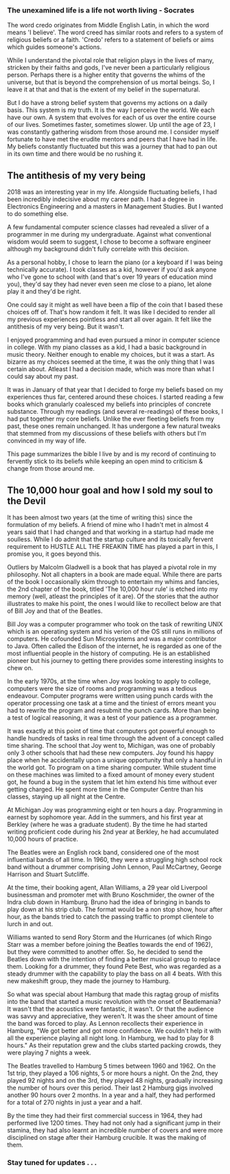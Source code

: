 ### The unexamined life is a life not worth living - Socrates

The word credo originates from Middle English Latin, in which the word means 'I believe'. The word creed has similar roots and refers to a system of religious beliefs or a faith. 'Credo' refers to a statement of beliefs or aims which guides someone's actions.

While I understand the pivotal role that religion plays in the lives of many, stricken by their faiths and gods, I've never been a particularly religious person. Perhaps there is a higher entity that governs the whims of the universe, but that is beyond the comprehension of us mortal beings. So, I leave it at that and that is the extent of my belief in the supernatural.

But I do have a strong belief system that governs my actions on a daily basis. This system is my truth. It is the way I perceive the world. We each have our own. A system that evolves for each of us over the entire course of our lives. Sometimes faster, sometimes slower. Up until the age of 23, I was constantly gathering wisdom from those around me. I consider myself fortunate to have met the erudite mentors and peers that I have had in life. My beliefs constantly fluctuated but this was a journey that had to pan out in its own time and there would be no rushing it.

## The antithesis of my very being

2018 was an interesting year in my life. Alongside fluctuating beliefs, I had been incredibly indecisive about my career path. I had a degree in Electronics Engineering and a masters in Management Studies. But I wanted to do something else.

A few fundamental computer science classes had revealed a sliver of a programmer in me during my undergraduate. Against what conventional wisdom would seem to suggest, I chose to become a software engineer although my background didn't fully correlate with this decision.

As a personal hobby, I chose to learn the piano (or a keyboard if I was being technically accurate). I took classes as a kid, however if you'd ask anyone who I've gone to school with (and that's over 19 years of education mind you), they'd say they had never even seen me close to a piano, let alone play it and they'd be right.

One could say it might as well have been a flip of the coin that I based these choices off of. That's how random it felt. It was like I decided to render all my previous experiences pointless and start all over again. It felt like the antithesis of my very being. But it wasn't.

I enjoyed programming and had even pursued a minor in computer science in college. With my piano classes as a kid, I had a basic background in music theory. Neither enough to enable my choices, but it was a start. As bizarre as my choices seemed at the time, it was the only thing that I was certain about. Atleast I had a decision made, which was more than what I could say about my past.

It was in January of that year that I decided to forge my beliefs based on my experiences thus far, centered around these choices. I started reading a few books which granularly coalesced my beliefs into principles of concrete substance. Through my readings (and several re-readings) of these books, I had put together my core beliefs. Unlike the ever fleeting beliefs from my past, these ones remain unchanged. It has undergone a few natural tweaks that stemmed from my discussions of these beliefs with others but I'm convinced in my way of life.

This page summarizes the bible I live by and is my record of continuing to fervently stick to its beliefs while keeping an open mind to criticism & change from those around me.

## The 10,000 hour goal and how I sold my soul to the Devil

It has been almost two years (at the time of writing this) since the formulation of my beliefs. A friend of mine who I hadn't met in almost 4 years said that I had changed and that working in a startup had made me soulless. While I do admit that the startup culture and its toxically fervent requirement to HUSTLE ALL THE FREAKIN TIME has played a part in this, I promise you, it goes beyond this.

Outliers by Malcolm Gladwell is a book that has played a pivotal role in my philosophy. Not all chapters in a book are made equal. While there are parts of the book I occasionally skim through to entertain my whims and fancies, the 2nd chapter of the book, titled 'The 10,000 hour rule' is etched into my memory (well, atleast the principles of it are). Of the stories that the author illustrates to make his point, the ones I would like to recollect below are that of Bill Joy and that of the Beatles.

<Accordion title="Bill Joy: The Edison of the internet">

Bill Joy was a computer programmer who took on the task of rewriting UNIX which is an operating system and his verion of the OS still runs in millions of computers. He cofounded Sun Microsystems and was a major contributor to Java. Often called the Edison of the internet, he is regarded as one of the most influential people in the history of computing. He is an established pioneer but his journey to getting there provides some interesting insights to chew on.

In the early 1970s, at the time when Joy was looking to apply to college, computers were the size of rooms and programming was a tedious endeavour. Computer programs were written using punch cards with the operator processing one task at a time and the tiniest of errors meant you had to rewrite the program and resubmit the punch cards. More than being a test of logical reasoning, it was a test of your patience as a programmer.

It was exactly at this point of time that computers got powerful enough to handle hundreds of tasks in real time through the advent of a concept called time sharing. The school that Joy went to, Michigan, was one of probably only 3 other schools that had these new computers. Joy found his happy place when he accidentally upon a unique opportunity that only a handful in the world got. To program on a time sharing computer. While student time on these machines was limited to a fixed amount of money every student got, he found a bug in the system that let him extend his time without ever getting charged. He spent more time in the Computer Centre than his classes, staying up all night at the Centre.

At Michigan Joy was programming eight or ten hours a day. Programming in earnest by sophomore year. Add in the summers, and his first year at Berkley (where he was a graduate student). By the time he had started writing proficient code during his 2nd year at Berkley, he had accumulated 10,000 hours of practice.
</Accordion>

<Accordion title="The Beatles & the Hamburg crucible">

The Beatles were an English rock band, considered one of the most influential bands of all time. In 1960, they were a struggling high school rock band without a drummer comprising John Lennon, Paul McCartney, George Harrison and Stuart Sutcliffe.

At the time, their booking agent, Allan Williams, a 29 year old Liverpool businessman and promoter met with Bruno Koschmider, the owner of the Indra club down in Hamburg. Bruno had the idea of bringing in bands to play down at his strip club. The format would be a non stop show, hour after hour, as the bands tried to catch the passing traffic to prompt clientele to lurch in and out.

Williams wanted to send Rory Storm and the Hurricanes (of which Ringo Starr was a member before joining the Beatles towards the end of 1962), but they were committed to another offer. So, he decided to send the Beatles down with the intention of finding a better musical group to replace them. Looking for a drummer, they found Pete Best, who was regarded as a steady drummer with the capability to play the bass on all 4 beats. With this new makeshift group, they made the journey to Hamburg.

So what was special about Hamburg that made this ragtag group of misfits into the band that started a music revolution with the onset of Beatlemania? It wasn't that the acoustics were fantastic, it wasn't. Or that the audience was savvy and appreciative, they weren't. It was the sheer amount of time the band was forced to play. As Lennon recollects their experience in Hamburg, "We got better and got more confidence. We couldn't help it with all the experience playing all night long. In Hamburg, we had to play for 8 hours."
As their reputation grew and the clubs started packing crowds, they were playing 7 nights a week.

The Beatles travelled to Hamburg 5 times between 1960 and 1962. On the 1st trip, they played a 106 nights, 5 or more hours a night. On the 2nd, they played 92 nights and on the 3rd, they played 48 nights, gradually increasing the number of hours over this period. Their last 2 Hamburg gigs involved another 90 hours over 2 months. In a year and a half, they had performed for a total of 270 nights in just a year and a half.

By the time they had their first commercial success in 1964, they had performed live 1200 times. They had not only had a significant jump in their stamina, they had also learnt an incredible number of covers and were more disciplined on stage after their Hamburg crucible. It was the making of them.
</Accordion>

### Stay tuned for updates . . .
